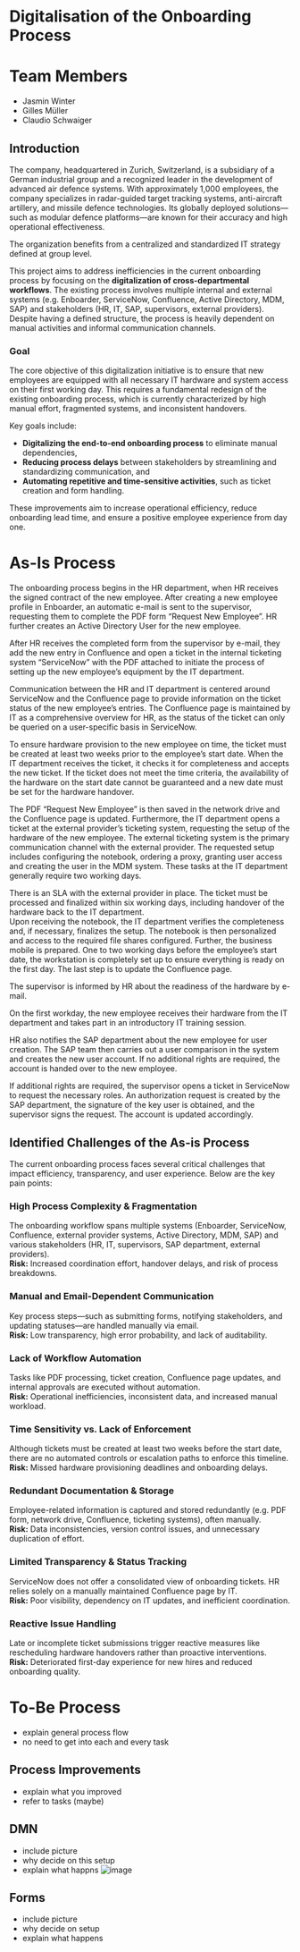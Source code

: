 # Digitalisation of the Onboarding Process

# Team Members

- Jasmin Winter
- Gilles Müller
- Claudio Schwaiger

## Introduction

The company, headquartered in Zurich, Switzerland, is a subsidiary of a German industrial group and a recognized leader in the development of advanced air defence systems. With approximately 1,000 employees, the company specializes in radar-guided target tracking systems, anti-aircraft artillery, and missile defence technologies. Its globally deployed solutions—such as modular defence platforms—are known for their accuracy and high operational effectiveness.

The organization benefits from a centralized and standardized IT strategy defined at group level.

This project aims to address inefficiencies in the current onboarding process by focusing on the **digitalization of cross-departmental workflows**. The existing process involves multiple internal and external systems (e.g. Enboarder, ServiceNow, Confluence, Active Directory, MDM, SAP) and stakeholders (HR, IT, SAP, supervisors, external providers). Despite having a defined structure, the process is heavily dependent on manual activities and informal communication channels.

### Goal
The core objective of this digitalization initiative is to ensure that new employees are equipped with all necessary IT hardware and system access on their first working day. This requires a fundamental redesign of the existing onboarding process, which is currently characterized by high manual effort, fragmented systems, and inconsistent handovers.

Key goals include:
- **Digitalizing the end-to-end onboarding process** to eliminate manual dependencies,
- **Reducing process delays** between stakeholders by streamlining and standardizing communication, and
- **Automating repetitive and time-sensitive activities**, such as ticket creation and form handling.

These improvements aim to increase operational efficiency, reduce onboarding lead time, and ensure a positive employee experience from day one.

# As-Is Process

The onboarding process begins in the HR department, when HR receives the signed contract of the new employee. After creating a new employee profile in Enboarder, an automatic e-mail is sent to the supervisor, requesting them to complete the PDF form “Request New Employee”. HR further creates an Active Directory User for the new employee.

After HR receives the completed form from the supervisor by e-mail, they add the new entry in Confluence and open a ticket in the internal ticketing system “ServiceNow” with the PDF attached to initiate the process of setting up the new employee’s equipment by the IT department.

Communication between the HR and IT department is centered around ServiceNow and the Confluence page to provide information on the ticket status of the new employee’s entries. The Confluence page is maintained by IT as a comprehensive overview for HR, as the status of the ticket can only be queried on a user-specific basis in ServiceNow.

To ensure hardware provision to the new employee on time, the ticket must be created at least two weeks prior to the employee’s start date. When the IT department receives the ticket, it checks it for completeness and accepts the new ticket. If the ticket does not meet the time criteria, the availability of the hardware on the start date cannot be guaranteed and a new date must be set for the hardware handover.

The PDF “Request New Employee” is then saved in the network drive and the Confluence page is updated. Furthermore, the IT department opens a ticket at the external provider’s ticketing system, requesting the setup of the hardware of the new employee. The external ticketing system is the primary communication channel with the external provider. The requested setup includes configuring the notebook, ordering a proxy, granting user access and creating the user in the MDM system. These tasks at the IT department generally require two working days.

There is an SLA with the external provider in place. The ticket must be processed and finalized within six working days, including handover of the hardware back to the IT department.  
Upon receiving the notebook, the IT department verifies the completeness and, if necessary, finalizes the setup. The notebook is then personalized and access to the required file shares configured. Further, the business mobile is prepared. One to two working days before the employee’s start date, the workstation is completely set up to ensure everything is ready on the first day. The last step is to update the Confluence page.

The supervisor is informed by HR about the readiness of the hardware by e-mail.

On the first workday, the new employee receives their hardware from the IT department and takes part in an introductory IT training session.

HR also notifies the SAP department about the new employee for user creation. The SAP team then carries out a user comparison in the system and creates the new user account. If no additional rights are required, the account is handed over to the new employee.

If additional rights are required, the supervisor opens a ticket in ServiceNow to request the necessary roles. An authorization request is created by the SAP department, the signature of the key user is obtained, and the supervisor signs the request. The account is updated accordingly.

## Identified Challenges of the As-is Process

The current onboarding process faces several critical challenges that impact efficiency, transparency, and user experience. Below are the key pain points:

### High Process Complexity & Fragmentation
The onboarding workflow spans multiple systems (Enboarder, ServiceNow, Confluence, external provider systems, Active Directory, MDM, SAP) and various stakeholders (HR, IT, supervisors, SAP department, external providers).  
**Risk:** Increased coordination effort, handover delays, and risk of process breakdowns.

### Manual and Email-Dependent Communication
Key process steps—such as submitting forms, notifying stakeholders, and updating statuses—are handled manually via email.  
**Risk:** Low transparency, high error probability, and lack of auditability.

### Lack of Workflow Automation
Tasks like PDF processing, ticket creation, Confluence page updates, and internal approvals are executed without automation.  
**Risk:** Operational inefficiencies, inconsistent data, and increased manual workload.

### Time Sensitivity vs. Lack of Enforcement
Although tickets must be created at least two weeks before the start date, there are no automated controls or escalation paths to enforce this timeline.  
**Risk:** Missed hardware provisioning deadlines and onboarding delays.

### Redundant Documentation & Storage
Employee-related information is captured and stored redundantly (e.g. PDF form, network drive, Confluence, ticketing systems), often manually.  
**Risk:** Data inconsistencies, version control issues, and unnecessary duplication of effort.

### Limited Transparency & Status Tracking
ServiceNow does not offer a consolidated view of onboarding tickets. HR relies solely on a manually maintained Confluence page by IT.  
**Risk:** Poor visibility, dependency on IT updates, and inefficient coordination.

### Reactive Issue Handling
Late or incomplete ticket submissions trigger reactive measures like rescheduling hardware handovers rather than proactive interventions.  
**Risk:** Deteriorated first-day experience for new hires and reduced onboarding quality.

# To-Be Process
- explain general process flow
- no need to get into each and every task

## Process Improvements
- explain what you improved
- refer to tasks (maybe)

## DMN
- include picture
- why decide on this setup
- explain what happns
![image](https://github.com/user-attachments/assets/b9b2331c-df8b-481c-a406-519c033abc0c)


## Forms
- include picture
- why decide on setup
- explain what happens
